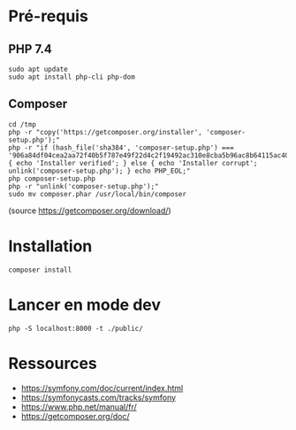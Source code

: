 # Pré-requis

## PHP 7.4

```shell
sudo apt update
sudo apt install php-cli php-dom
```

## Composer

```shell
cd /tmp
php -r "copy('https://getcomposer.org/installer', 'composer-setup.php');"
php -r "if (hash_file('sha384', 'composer-setup.php') === '906a84df04cea2aa72f40b5f787e49f22d4c2f19492ac310e8cba5b96ac8b64115ac402c8cd292b8a03482574915d1a8') { echo 'Installer verified'; } else { echo 'Installer corrupt'; unlink('composer-setup.php'); } echo PHP_EOL;"
php composer-setup.php
php -r "unlink('composer-setup.php');"
sudo mv composer.phar /usr/local/bin/composer
```

(source https://getcomposer.org/download/)

# Installation

```shell
composer install
```

# Lancer en mode dev

```shell
php -S localhost:8000 -t ./public/
```

# Ressources

- https://symfony.com/doc/current/index.html
- https://symfonycasts.com/tracks/symfony
- https://www.php.net/manual/fr/
- https://getcomposer.org/doc/
